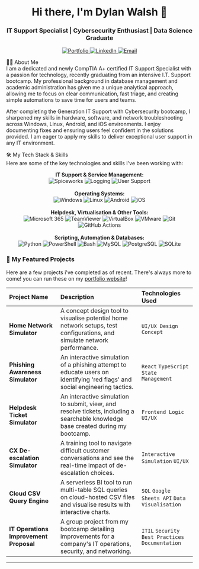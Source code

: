 <div align="center">
<h1>Hi there, I'm Dylan Walsh 👋</h1>
<h3>IT Support Specialist | Cybersecurity Enthusiast | Data Science Graduate</h3>

<p>
<a href="https://dylanwalsh-ie.github.io/" target="_blank">
<img src="https://img.shields.io/badge/Portfolio-dylanwalsh.ie-blue?style=for-the-badge&logo=icloud" alt="Portfolio"/>
</a>
<a href="https://www.linkedin.com/in/dylanwalshire23/" target="_blank">
<img src="https://img.shields.io/badge/LinkedIn-Connect-blue?style=for-the-badge&logo=linkedin" alt="LinkedIn"/>
</a>
<a href="mailto:dylanwalsh23ie@gmail.com">
<img src="https://img.shields.io/badge/Email-Say_Hello-red?style=for-the-badge&logo=gmail" alt="Email"/>
</a>
</p>
</div>

👨‍💻 About Me<br>
I am a dedicated and newly CompTIA A+ certified IT Support Specialist with a passion for technology, recently graduating from an intensive I.T. Support bootcamp. My professional background in database management and academic administration has given me a unique analytical approach, allowing me to focus on clear communication, fast triage, and creating simple automations to save time for users and teams.





After completing the Generation IT Support with Cybersecurity bootcamp, I sharpened my skills in hardware, software, and network troubleshooting across Windows, Linux, Android, and iOS environments. I enjoy documenting fixes and ensuring users feel confident in the solutions provided. I am eager to apply my skills to deliver exceptional user support in any IT environment.



🛠️ My Tech Stack & Skills<br>
Here are some of the key technologies and skills I've been working with:

<p align="center">
<strong>IT Support & Service Management:</strong><br>
  <img src="https://img.shields.io/badge/Spiceworks-Orange?style=for-the-badge&logo=spiceworks&logoColor=white" alt="Spiceworks">
  <img src="https://img.shields.io/badge/Incident_Logging-blue?style=for-the-badge" alt="Logging">
  <img src="https://img.shields.io/badge/User_Issue_Resolution-blue?style=for-the-badge" alt="User Support">
<br><br>
<strong>Operating Systems:</strong><br>
<img src="https://img.shields.io/badge/Windows-0078D6?style=for-the-badge&logo=windows&logoColor=white" alt="Windows"/>
<img src="https://img.shields.io/badge/Linux-FCC624?style=for-the-badge&logo=linux&logoColor=black" alt="Linux"/>
<img src="https://img.shields.io/badge/Android-3DDC84?style=for-the-badge&logo=android&logoColor=white" alt="Android"/>
<img src="https://img.shields.io/badge/iOS-000000?style=for-the-badge&logo=apple&logoColor=white" alt="iOS"/>
<br><br>
<strong>Helpdesk, Virtualisation & Other Tools:</strong><br>
  <img src="https://img.shields.io/badge/Microsoft_365-0078D4?style=for-the-badge&logo=microsoft-365&logoColor=white" alt="Microsoft 365"/>
  <img src="https://img.shields.io/badge/TeamViewer-0E83C8?style=for-the-badge&logo=teamviewer&logoColor=white" alt="TeamViewer"/>
  <img src="https://img.shields.io/badge/VirtualBox-22668E?style=for-the-badge&logo=virtualbox&logoColor=white" alt="VirtualBox"/>
  <img src="https://img.shields.io/badge/VMware-6C757D?style=for-the-badge&logo=vmware&logoColor=white" alt="VMware"/>
  <img src="https://img.shields.io/badge/Git-F05032?style=for-the-badge&logo=git&logoColor=white" alt="Git"/>
  <img src="https://img.shields.io/badge/GitHub_Actions-2088FF?style=for-the-badge&logo=github-actions&logoColor=white" alt="GitHub Actions"/>
<br><br>
<strong>Scripting, Automation & Databases:</strong><br>
<img src="https://img.shields.io/badge/Python-3776AB?style=for-the-badge&logo=python&logoColor=white" alt="Python"/>
<img src="https://img.shields.io/badge/PowerShell-5391FE?style=for-the-badge&logo=powershell&logoColor=white" alt="PowerShell"/>
<img src="https://img.shields.io/badge/Bash-4EAA25?style=for-the-badge&logo=gnubash&logoColor=white" alt="Bash"/>
<img src="https://img.shields.io/badge/MySQL-4479A1?style=for-the-badge&logo=mysql&logoColor=white" alt="MySQL"/>
<img src="https://img.shields.io/badge/PostgreSQL-4169E1?style=for-the-badge&logo=postgresql&logoColor=white" alt="PostgreSQL"/>
<img src="https://img.shields.io/badge/SQLite-003B57?style=for-the-badge&logo=sqlite&logoColor=white" alt="SQLite"/>
</p>

### 🚀 My Featured Projects
Here are a few projects i've completed as of recent. There's always more to come! you can run these on my [portfolio website](https://dylanwalsh-ie.github.io/)!

| Project Name | Description | Technologies Used |
| :--- | :--- | :--- |
| **Home Network Simulator** | A concept design tool to visualise potential home network setups, test configurations, and simulate network performance. | `UI/UX Design` `Concept` |
| **Phishing Awareness Simulator** | An interactive simulation of a phishing attempt to educate users on identifying 'red flags' and social engineering tactics. | `React` `TypeScript` `State Management` |
| **Helpdesk Ticket Simulator** | An interactive simulation to submit, view, and resolve tickets, including a searchable knowledge base created during my bootcamp. | `Frontend Logic` `UI/UX` |
| **CX De-escalation Simulator** | A training tool to navigate difficult customer conversations and see the real-time impact of de-escalation choices. | `Interactive Simulation` `UI/UX`|
| **Cloud CSV Query Engine**| A serverless BI tool to run multi-table SQL queries on cloud-hosted CSV files and visualise results with interactive charts. | `SQL` `Google Sheets API` `Data Visualisation` |
| **IT Operations Improvement Proposal**| A group project from my bootcamp detailing improvements for a company's IT operations, security, and networking. | `ITIL` `Security Best Practices` `Documentation`|

---
